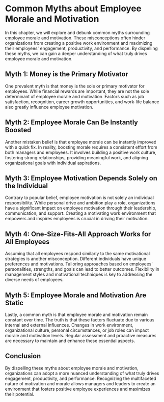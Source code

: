 Common Myths about Employee Morale and Motivation
==========================================================



In this chapter, we will explore and debunk common myths surrounding employee morale and motivation. These misconceptions often hinder organizations from creating a positive work environment and maximizing their employees' engagement, productivity, and performance. By dispelling these myths, we can gain a deeper understanding of what truly drives employee morale and motivation.

Myth 1: Money is the Primary Motivator
--------------------------------------

One prevalent myth is that money is the sole or primary motivator for employees. While financial rewards are important, they are not the sole determinant of employee morale and motivation. Factors such as job satisfaction, recognition, career growth opportunities, and work-life balance also greatly influence employee motivation.

Myth 2: Employee Morale Can Be Instantly Boosted
------------------------------------------------

Another mistaken belief is that employee morale can be instantly improved with a quick fix. In reality, boosting morale requires a consistent effort from both managers and employees. It involves building a positive work culture, fostering strong relationships, providing meaningful work, and aligning organizational goals with individual aspirations.

Myth 3: Employee Motivation Depends Solely on the Individual
------------------------------------------------------------

Contrary to popular belief, employee motivation is not solely an individual responsibility. While personal drive and ambition play a role, organizations have a significant impact on employee motivation through their leadership, communication, and support. Creating a motivating work environment that empowers and inspires employees is crucial in driving their motivation.

Myth 4: One-Size-Fits-All Approach Works for All Employees
----------------------------------------------------------

Assuming that all employees respond similarly to the same motivational strategies is another misconception. Different individuals have unique preferences and motivations. Tailoring approaches based on employees' personalities, strengths, and goals can lead to better outcomes. Flexibility in management styles and motivational techniques is key to addressing the diverse needs of employees.

Myth 5: Employee Morale and Motivation Are Static
-------------------------------------------------

Lastly, a common myth is that employee morale and motivation remain constant over time. The truth is that these factors fluctuate due to various internal and external influences. Changes in work environment, organizational culture, personal circumstances, or job roles can impact morale and motivation levels. Regular assessment and proactive measures are necessary to maintain and enhance these essential aspects.

Conclusion
----------

By dispelling these myths about employee morale and motivation, organizations can adopt a more nuanced understanding of what truly drives engagement, productivity, and performance. Recognizing the multifaceted nature of motivation and morale allows managers and leaders to create an environment that fosters positive employee experiences and maximizes their potential.

